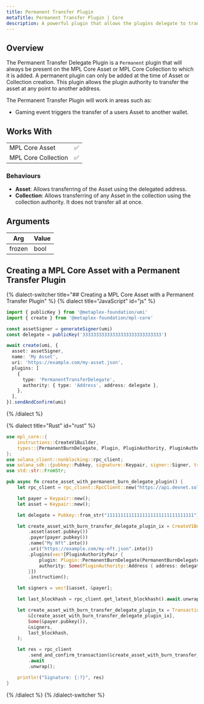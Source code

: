 ```yaml
---
title: Permanent Transfer Plugin
metaTitle: Permanent Transfer Plugin | Core
description: A powerful plugin that allows the plugins delegate to transfer the Asset at any point to a given address.
---
```


## Overview

The Permanent Transfer Delegate Plugin is a `Permanent` plugin that will always be present on the MPL Core Asset or MPL Core Collection to which it is added. A permanent plugin can only be added at the time of Asset or Collection creation. This plugin allows the plugin authority to transfer the asset at any point to another address.

The Permanent Transfer Plugin will work in areas such as:

- Gaming event triggers the transfer of a users Asset to another wallet.

## Works With

|                     |     |
| ------------------- | --- |
| MPL Core Asset      | ✅  |
| MPL Core Collection | ✅  |

### Behaviours
- **Asset**: Allows transferring of the Asset using the delegated address.
- **Collection**: Allows transferring of any Asset in the collection using the collection authority. It does not transfer all at once.

## Arguments

| Arg    | Value |
| ------ | ----- |
| frozen | bool  |

## Creating a MPL Core Asset with a Permanent Transfer Plugin

{% dialect-switcher title="## Creating a MPL Core Asset with a Permanent Transfer Plugin" %}
{% dialect title="JavaScript" id="js" %}

```ts
import { publicKey } from '@metaplex-foundation/umi'
import { create } from '@metaplex-foundation/mpl-core'

const assetSigner = generateSigner(umi)
const delegate = publicKey('33333333333333333333333333333')

await create(umi, {
  asset: assetSigner,
  name: 'My Asset',
  uri: 'https://example.com/my-asset.json',
  plugins: [
    {
      type: 'PermanentTransferDelegate',
      authority: { type: 'Address', address: delegate },
    },
  ],
}).sendAndConfirm(umi)
```

{% /dialect %}

{% dialect title="Rust" id="rust" %}

```rust
use mpl_core::{
    instructions::CreateV1Builder,
    types::{PermanentBurnDelegate, Plugin, PluginAuthority, PluginAuthorityPair},
};
use solana_client::nonblocking::rpc_client;
use solana_sdk::{pubkey::Pubkey, signature::Keypair, signer::Signer, transaction::Transaction};
use std::str::FromStr;

pub async fn create_asset_with_permanent_burn_delegate_plugin() {
    let rpc_client = rpc_client::RpcClient::new("https://api.devnet.solana.com".to_string());

    let payer = Keypair::new();
    let asset = Keypair::new();

    let delegate = Pubkey::from_str("11111111111111111111111111111111").unwrap();

    let create_asset_with_burn_transfer_delegate_plugin_ix = CreateV1Builder::new()
        .asset(asset.pubkey())
        .payer(payer.pubkey())
        .name("My Nft".into())
        .uri("https://example.com/my-nft.json".into())
        .plugins(vec![PluginAuthorityPair {
            plugin: Plugin::PermanentBurnDelegate(PermanentBurnDelegate {}),
            authority: Some(PluginAuthority::Address { address: delegate }),
        }])
        .instruction();

    let signers = vec![&asset, &payer];

    let last_blockhash = rpc_client.get_latest_blockhash().await.unwrap();

    let create_asset_with_burn_transfer_delegate_plugin_tx = Transaction::new_signed_with_payer(
        &[create_asset_with_burn_transfer_delegate_plugin_ix],
        Some(&payer.pubkey()),
        &signers,
        last_blockhash,
    );

    let res = rpc_client
        .send_and_confirm_transaction(&create_asset_with_burn_transfer_delegate_plugin_tx)
        .await
        .unwrap();

    println!("Signature: {:?}", res)
}
```

{% /dialect %}
{% /dialect-switcher %}
